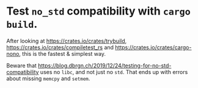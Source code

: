 # Test `no_std` compatibility with `cargo build`.

After looking at https://crates.io/crates/trybuild, https://crates.io/crates/compiletest_rs and https://crates.io/crates/cargo-nono, this is the fastest & simplest way.

Beware that https://blog.dbrgn.ch/2019/12/24/testing-for-no-std-compatibility uses no `libc`, and not just no `std`. That ends up with errors about missing `memcpy` and `setmem`.
